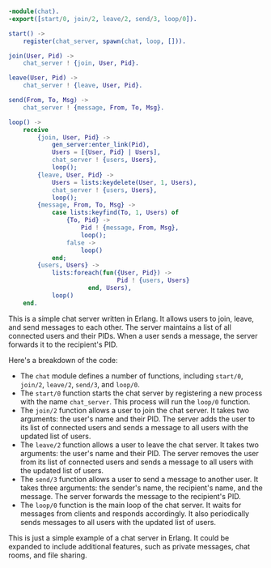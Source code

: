 ```erlang

-module(chat).
-export([start/0, join/2, leave/2, send/3, loop/0]).

start() ->
    register(chat_server, spawn(chat, loop, [])).

join(User, Pid) ->
    chat_server ! {join, User, Pid}.

leave(User, Pid) ->
    chat_server ! {leave, User, Pid}.

send(From, To, Msg) ->
    chat_server ! {message, From, To, Msg}.

loop() ->
    receive
        {join, User, Pid} ->
            gen_server:enter_link(Pid),
            Users = [{User, Pid} | Users],
            chat_server ! {users, Users},
            loop();
        {leave, User, Pid} ->
            Users = lists:keydelete(User, 1, Users),
            chat_server ! {users, Users},
            loop();
        {message, From, To, Msg} ->
            case lists:keyfind(To, 1, Users) of
                {To, Pid} ->
                    Pid ! {message, From, Msg},
                    loop();
                false ->
                    loop()
            end;
        {users, Users} ->
            lists:foreach(fun({User, Pid}) ->
                              Pid ! {users, Users}
                      end, Users),
            loop()
    end.

```

This is a simple chat server written in Erlang. It allows users to join, leave, and send messages to each other. The server maintains a list of all connected users and their PIDs. When a user sends a message, the server forwards it to the recipient's PID.

Here's a breakdown of the code:

* The `chat` module defines a number of functions, including `start/0`, `join/2`, `leave/2`, `send/3`, and `loop/0`.
* The `start/0` function starts the chat server by registering a new process with the name `chat_server`. This process will run the `loop/0` function.
* The `join/2` function allows a user to join the chat server. It takes two arguments: the user's name and their PID. The server adds the user to its list of connected users and sends a message to all users with the updated list of users.
* The `leave/2` function allows a user to leave the chat server. It takes two arguments: the user's name and their PID. The server removes the user from its list of connected users and sends a message to all users with the updated list of users.
* The `send/3` function allows a user to send a message to another user. It takes three arguments: the sender's name, the recipient's name, and the message. The server forwards the message to the recipient's PID.
* The `loop/0` function is the main loop of the chat server. It waits for messages from clients and responds accordingly. It also periodically sends messages to all users with the updated list of users.

This is just a simple example of a chat server in Erlang. It could be expanded to include additional features, such as private messages, chat rooms, and file sharing.